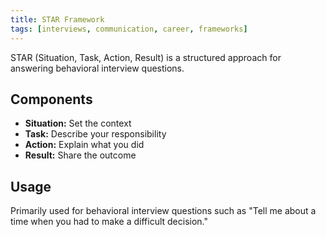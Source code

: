 ```yaml
---
title: STAR Framework
tags: [interviews, communication, career, frameworks]
---
```


STAR (Situation, Task, Action, Result) is a structured approach for answering behavioral interview questions.

## Components

- **Situation:** Set the context
- **Task:** Describe your responsibility
- **Action:** Explain what you did
- **Result:** Share the outcome

## Usage

Primarily used for behavioral interview questions such as "Tell me about a time when you had to make a difficult decision."

